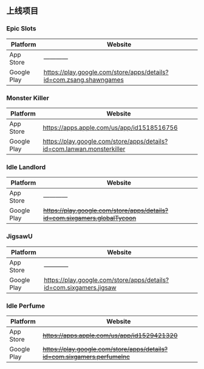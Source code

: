 ## 上线项目


### Epic Slots
Platform      |  Website
------------- | -------------
App Store     |  ————
Google Play   | https://play.google.com/store/apps/details?id=com.zsang.shawngames



### Monster Killer

Platform      | Website
------------- | -------------
App Store     |  https://apps.apple.com/us/app/id1518516756
Google Play   |  https://play.google.com/store/apps/details?id=com.lanwan.monsterkiller


### Idle Landlord

Platform      | Website
------------- | -------------
App Store     |  ————
Google Play   |  ~~https://play.google.com/store/apps/details?id=com.sixgamers.globalTycoon~~



### JigsawU
Platform      | Website
------------- | -------------
App Store     |  ————
Google Play   | https://play.google.com/store/apps/details?id=com.sixgamers.jigsaw


### Idle Perfume

Platform      | Website
------------- | -------------
App Store     | ~~https://apps.apple.com/us/app/id1529421320~~
Google Play   | ~~https://play.google.com/store/apps/details?id=com.sixgamers.perfumeInc~~

